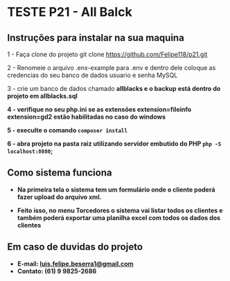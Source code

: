 # TESTE P21 - All Balck

## Instruções para instalar na sua maquina

1 - Faça clone do projeto git clone https://github.com/Felipe118/p21.git <br>

2 - Renomeie o arquivo .enx-example para .env e dentro dele coloque as credencias do seu banco de dados usuario e senha MySQL <br>

3 - crie um banco de dados chamado <strong>allblacks<strong> e o backup está dentro do projeto em allblacks.sql 

4 - verifique no seu <strong> php.ini <strong> se as extensões extension=fileinfo extension=gd2 estão habilitadas no caso do windows <br>

5 - execulte o comando ``` composer install ``` <br>

6 - abra projeto na pasta raiz utilizando servidor embutido do PHP ``` php -S localhost:8080 ```;

## Como sistema funciona 
- Na primeira tela o sistema tem um formulário onde o cliente poderá fazer upload do arquivo xml.

- Feito isso, no menu Torcedores o sistema vai listar todos os clientes e também poderá exportar uma planilha excel com todos os dados dos clientes

## Em caso de duvidas do projeto
- E-mail: luis.felipe.beserra1@gmail.com
- Contato: (61) 9 9825-2686